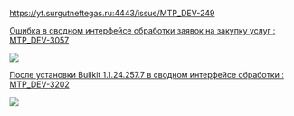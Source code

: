 
https://yt.surgutneftegas.ru:4443/issue/MTP_DEV-249

[Ошибка в сводном интерфейсе обработки заявок на закупку услуг : MTP_DEV-3057](https://yt.surgutneftegas.ru:4443/issue/MTP_DEV-3057)

![](msedge_A9fbKpod8D.png)


[После установки Builkit 1.1.24.257.7 в сводном интерфейсе обработки : MTP_DEV-3202](https://yt.surgutneftegas.ru:4443/issue/MTP_DEV-3202)

![](Pasted%20image%2020250709081812.png)




